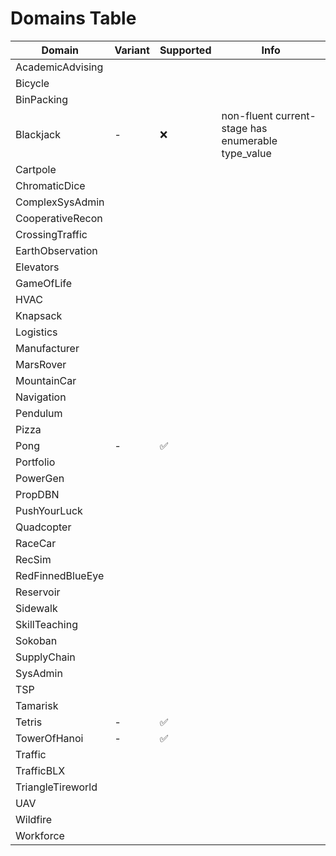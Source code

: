 # Domains Table

| Domain              | Variant   | Supported   | Info       |
|---------------------|-----------|-------------|------------|
| AcademicAdvising    |           |             |            |
| Bicycle             |           |             |            |
| BinPacking          |           |             |            |
| Blackjack           |     -      |      ❌        | non-fluent current-stage has enumerable type_value           |
| Cartpole            |           |             |            |
| ChromaticDice       |           |             |            |
| ComplexSysAdmin     |           |             |            |
| CooperativeRecon    |           |             |            |
| CrossingTraffic     |           |             |            |
| EarthObservation    |           |             |            |
| Elevators           |           |             |            |
| GameOfLife          |           |             |            |
| HVAC                |           |             |            |
| Knapsack            |           |             |            |
| Logistics           |           |             |            |
| Manufacturer        |           |             |            |
| MarsRover           |           |             |            |
| MountainCar         |           |             |            |
| Navigation          |           |             |            |
| Pendulum            |           |             |            |
| Pizza               |           |             |            |
| Pong                |    -       |      ✅     |            |
| Portfolio           |           |             |            |
| PowerGen            |           |             |            |
| PropDBN             |           |             |            |
| PushYourLuck        |           |             |            |
| Quadcopter          |           |             |            |
| RaceCar             |           |             |            |
| RecSim              |           |             |            |
| RedFinnedBlueEye    |           |             |            |
| Reservoir           |           |             |            |
| Sidewalk            |           |             |            |
| SkillTeaching       |           |             |            |
| Sokoban             |           |             |            |
| SupplyChain         |           |             |            |
| SysAdmin            |           |             |            |
| TSP                 |           |             |            |
| Tamarisk            |           |             |            |
| Tetris              |    -       |     ✅       |            |
| TowerOfHanoi        |    -       |      ✅        |            |
| Traffic             |           |             |            |
| TrafficBLX          |           |             |            |
| TriangleTireworld   |           |             |            |
| UAV                 |           |             |            |
| Wildfire            |           |             |            |
| Workforce           |           |             |            |
